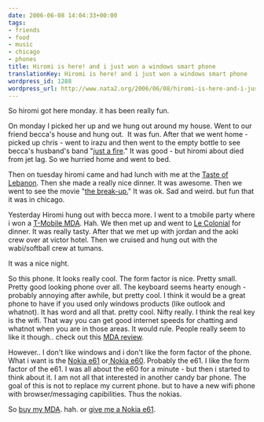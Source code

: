 ```yaml
---
date: 2006-06-08 14:04:33+00:00
tags:
- friends
- food
- music
- chicago
- phones
title: Hiromi is here! and i just won a windows smart phone
translationKey: Hiromi is here! and i just won a windows smart phone
wordpress_id: 1288
wordpress_url: http://www.nata2.org/2006/06/08/hiromi-is-here-and-i-just-won-a-windows-smart-phone/
---
```


So hiromi got here monday. it has been really fun.

On monday I picked her up and we hung out around my house. Went to our friend becca's house and hung out.  It was fun. After that we went home - picked up chris - went to irazu and then went to the empty bottle to see becca's husband's band "<a href="http://www.asianmanrecords.com/bands/jus.html">just a fire</a>." It was good - but hiromi about died from jet lag. So we hurried home and went to bed.

Then on tuesday hiromi came and had lunch with me at the <a href="http://metromix.chicagotribune.com/search/43857,0,1932948.venue">Taste of Lebanon</a>. Then she made a really nice dinner. It was awesome. Then we went to see the movie "<a href="http://imdb.com/title/tt0452594/">the break-up.</a>" It was ok. Sad and weird. but fun that it was in chicago.

Yesterday Hiromi hung out with becca more. I went to a tmobile party where i won a <a href="http://www.t-mobile.com/shop/Phones/Detail.aspx?device=8802ddeb-1ee4-477a-9608-d9cd1e2a903f">T-Mobile MDA</a>. Hah. We then met up and went to <a href="http://metromix.chicagotribune.com/search/29753,0,2391699.venue">Le Colonial</a> for dinner. It was really tasty. After that we met up with jordan and the aoki crew over at victor hotel. Then we cruised and hung out with the wabi/softball crew at tumans.

It was a nice night.

So this phone. It looks really cool. The form factor is nice. Pretty small. Pretty good looking phone over all. The keyboard seems hearty enough - probably annoying after awhile, but pretty cool. I think it would be a great phone to have if you used only windows products (like outlook and whatnot). It has word and all that. pretty cool. Nifty really. I think the real key is the wifi. That way you can get good internet speeds for chatting and whatnot when you are in those areas. It would rule. People really seem to like it though.. check out this <a href="http://www.coolsmartphone.com/article479.html">MDA review</a>.

However.. I don't like windows and i don't like the form factor of the phone. What i want is the <a href="http://www.europe.nokia.com/nokia/0,,81718,00.html">Nokia e61</a> or<a href="http://europe.nokia.com/nokia/0,,81338,00.html"> Nokia e60</a>. Probably the e61. I like the form factor of the e61. I was all about the e60 for a minute - but then i started to think about it. I am not all that interested in another candy bar phone. The goal of this is not to replace my current phone. but to have a new wifi phone with browser/messaging capibilities. Thus the nokias.

<a />So <a href="http://chicago.craigslist.org/ele/169344853.html">buy my MDA</a>. hah. or <a href="http://welectronics.com/gsm/Nokia/Nokia_E61.HTML">give me a Nokia e61</a>.